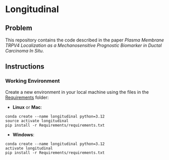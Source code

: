 # Longitudinal

## Problem
This repository contains the code described in the paper *Plasma Membrane TRPV4 Localization as a Mechanosensitive Prognostic Biomarker in Ductal Carcinoma In Situ*.

## Instructions

### Working Environment
Create a new environment in your local machine using the files in the [Requirements](https://github.com/ichung-lab/Longitudinal/tree/main/Requirements) folder:

- __Linux__ or __Mac__:

```
conda create --name longitudinal python=3.12
source activate longitudinal
pip install -r Requirements/requirements.txt
```

- __Windows__:

```
conda create --name longitudinal python=3.12
activate longitudinal
pip install -r Requirements/requirements.txt
```
